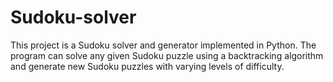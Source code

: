# Sudoku-solver
This project is a Sudoku solver and generator implemented in Python. The program can solve any given Sudoku puzzle using a backtracking algorithm and generate new Sudoku puzzles with varying levels of difficulty.
